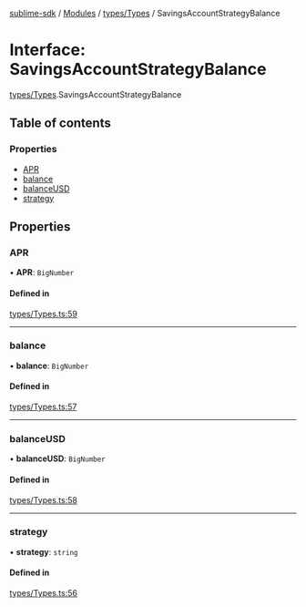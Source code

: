 [sublime-sdk](../README.md) / [Modules](../modules.md) / [types/Types](../modules/types_Types.md) / SavingsAccountStrategyBalance

# Interface: SavingsAccountStrategyBalance

[types/Types](../modules/types_Types.md).SavingsAccountStrategyBalance

## Table of contents

### Properties

- [APR](types_Types.SavingsAccountStrategyBalance.md#apr)
- [balance](types_Types.SavingsAccountStrategyBalance.md#balance)
- [balanceUSD](types_Types.SavingsAccountStrategyBalance.md#balanceusd)
- [strategy](types_Types.SavingsAccountStrategyBalance.md#strategy)

## Properties

### APR

• **APR**: `BigNumber`

#### Defined in

[types/Types.ts:59](https://github.com/sublime-finance/sublime-sdk/blob/b302b75/src/types/Types.ts#L59)

___

### balance

• **balance**: `BigNumber`

#### Defined in

[types/Types.ts:57](https://github.com/sublime-finance/sublime-sdk/blob/b302b75/src/types/Types.ts#L57)

___

### balanceUSD

• **balanceUSD**: `BigNumber`

#### Defined in

[types/Types.ts:58](https://github.com/sublime-finance/sublime-sdk/blob/b302b75/src/types/Types.ts#L58)

___

### strategy

• **strategy**: `string`

#### Defined in

[types/Types.ts:56](https://github.com/sublime-finance/sublime-sdk/blob/b302b75/src/types/Types.ts#L56)
